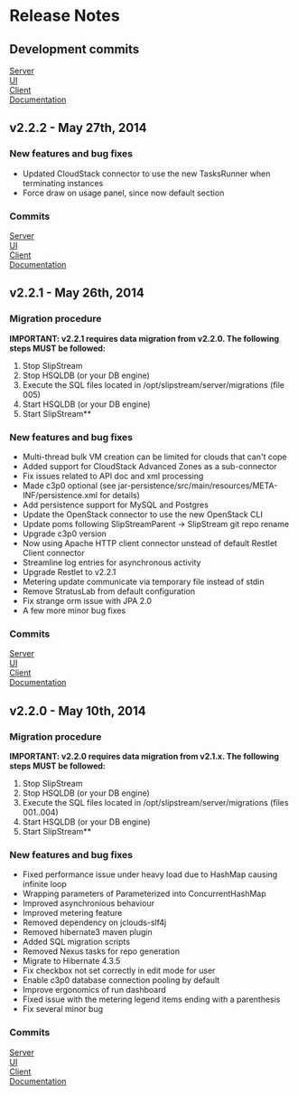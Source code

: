 # Release Notes

## Development commits

[Server](https://github.com/slipstream/SlipStreamServer/compare/SlipStreamServer-2.2.2...master)  
[UI](https://github.com/slipstream/SlipStreamUI/compare/SlipStreamUI-2.2.2...master)  
[Client](https://github.com/slipstream/SlipStreamClient/compare/SlipStreamClient-2.2.2...master)  
[Documentation](https://github.com/slipstream/SlipStreamDocumentation/compare/SlipStreamDocumentation-2.2.2...master)  

## v2.2.2 - May 27th, 2014

### New features and bug fixes

- Updated CloudStack connector to use the new TasksRunner when terminating instances
- Force draw on usage panel, since now default section

### Commits

[Server](https://github.com/slipstream/SlipStreamServer/compare/SlipStreamServer-2.2.1...SlipStreamServer-2.2.2)  
[UI](https://github.com/slipstream/SlipStreamUI/compare/SlipStreamUI-2.2.1...SlipStreamUI-2.2.2)  
[Client](https://github.com/slipstream/SlipStreamClient/compare/SlipStreamClient-2.2.1...SlipStreamClient-2.2.2)  
[Documentation](https://github.com/slipstream/SlipStreamDocumentation/compare/SlipStreamDocumentation-2.2.1...SlipStreamDocumentation-2.2.2)  


## v2.2.1 - May 26th, 2014

### Migration procedure

**IMPORTANT: v2.2.1 requires data migration from v2.2.0. The following steps MUST be followed:**
 1. Stop SlipStream
 2. Stop HSQLDB (or your DB engine)
 3. Execute the SQL files located in /opt/slipstream/server/migrations (file 005)
 4. Start HSQLDB (or your DB engine)
 5. Start SlipStream**

### New features and bug fixes

- Multi-thread bulk VM creation can be limited for clouds that can't cope
- Added support for CloudStack Advanced Zones as a sub-connector
- Fix issues related to API doc and xml processing
- Made c3p0 optional (see jar-persistence/src/main/resources/META-INF/persistence.xml for details)
- Add persistence support for MySQL and Postgres
- Update the OpenStack connector to use the new OpenStack CLI
- Update poms following SlipStreamParent -> SlipStream git repo rename
- Upgrade c3p0 version
- Now using Apache HTTP client connector unstead of default Restlet Client connector
- Streamline log entries for asynchronous activity
- Upgrade Restlet to v2.2.1
- Metering update communicate via temporary file instead of stdin
- Remove StratusLab from default configuration
- Fix strange orm issue with JPA 2.0
- A few more minor bug fixes

### Commits

[Server](https://github.com/slipstream/SlipStreamServer/compare/SlipStreamServer-2.2.0...SlipStreamServer-2.2.1)  
[UI](https://github.com/slipstream/SlipStreamUI/compare/SlipStreamUI-2.2.0...SlipStreamUI-2.2.1)  
[Client](https://github.com/slipstream/SlipStreamClient/compare/SlipStreamClient-2.2.0...SlipStreamClient-2.2.1)  
[Documentation](https://github.com/slipstream/SlipStreamDocumentation/compare/SlipStreamDocumentation-2.2.0...SlipStreamDocumentation-2.2.1)  


## v2.2.0 - May 10th, 2014

### Migration procedure

**IMPORTANT: v2.2.0 requires data migration from v2.1.x. The following steps MUST be followed:**
 1. Stop SlipStream
 2. Stop HSQLDB (or your DB engine)
 3. Execute the SQL files located in /opt/slipstream/server/migrations (files 001..004)
 4. Start HSQLDB (or your DB engine)
 5. Start SlipStream**

### New features and bug fixes

- Fixed performance issue under heavy load due to HashMap causing infinite loop
- Wrapping parameters of Parameterized into ConcurrentHashMap
- Improved asynchronious behaviour
- Improved metering feature
- Removed dependency on jclouds-slf4j
- Removed hibernate3 maven plugin
- Added SQL migration scripts
- Removed Nexus tasks for repo generation
- Migrate to Hibernate 4.3.5
- Fix checkbox not set correctly in edit mode for user
- Enable c3p0 database connection pooling by default
- Improve ergonomics of run dashboard
- Fixed issue with the metering legend items ending with a parenthesis
- Fix several minor bug

### Commits

[Server](https://github.com/slipstream/SlipStreamServer/compare/SlipStreamServer-2.1.16...SlipStreamServer-2.2.0)  
[UI](https://github.com/slipstream/SlipStreamUI/compare/SlipStreamUI-2.1.16...SlipStreamUI-2.2.0)  
[Client](https://github.com/slipstream/SlipStreamClient/compare/SlipStreamClient-2.1.16...SlipStreamClient-2.2.0)  
[Documentation](https://github.com/slipstream/SlipStreamDocumentation/compare/SlipStreamDocumentation-2.1.16...SlipStreamDocumentation-2.2.0)  
